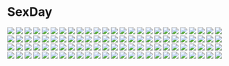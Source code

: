 # SexDay
![](https://konachan.com/jpeg/a98047252c1e15a658e8ecce5c7bd369/Konachan.com%20-%20287305%20anthropomorphism%20ass%20barefoot%20bed%20blonde_hair%20braids%20breasts%20cropped%20green_eyes%20kantai_collection%20long_hair%20nude%20tama_%28seiga46239239%29.jpg)
![](https://konachan.com/jpeg/00d0cf1ceff17c82cafe93a83c43e1eb/Konachan.com%20-%2084027%20ef%20ef_a_fairy_tale_of_the_two%20himura_yu.jpg)
![](https://konachan.com/image/66a8240ef6b3f62337d4b2e56a04e717/Konachan.com%20-%206730%20pink_hair%20tagme.jpg)
![](https://konachan.com/image/12c7da6037531a9476e65a950f2e956d/Konachan.com%20-%2072666%20clamp%20doumeki_shizuka%20ichihara_yuuko%20male%20watanuki_kimihiro%20xxxholic.jpg)
![](https://konachan.com/image/d09aae4377b2c307fadcd30b4e9bb411/Konachan.com%20-%20188779%20kikuchi_seiji%20konoe_subaru%20mayo_chiki%21%20narumi_schrodinger%20white.jpg)
![](https://konachan.com/jpeg/793dd5718c883f4fcbd7ebe34866c8ac/Konachan.com%20-%20115486%20chibi%20kasane_teto%20utau.jpg)
![](https://konachan.com/image/7b84bfe7ccf86f3b3950e30a51998956/Konachan.com%20-%209637%20eclair%20kiddy_grade.jpg)
![](https://konachan.com/image/570474ca4e0593e633f37201d0835f78/Konachan.com%20-%20140450%20akemiho_tabi_nikki%20black_hair%20blush%20building%20fukube_tamaki%20kouno_hikaru%20leaves%20red_eyes%20short_hair%20sky%20thighhighs%20tree.jpg)
![](https://konachan.com/image/d81e64950daea7cdcbc865534ead2634/Konachan.com%20-%20267271%20dress%20gray_hair%20green_eyes%20long_hair%20original%20ryouku%20shackles%20summer_dress%20water%20wings.jpg)
![](https://konachan.com/image/ec039d34e723277ce41b01fe696b0906/Konachan.com%20-%20208515%20blue_eyes%20eyepatch%20flamie_speeddraw%20kurororoku%20rokka_no_yuusha%20underboob%20underwear%20white_hair.jpg)
![](https://konachan.com/image/ff8c67155e36259c0e4b4a91583e1fe8/Konachan.com%20-%2073295%20blue_eyes%20blue_hair%20cover-d%20gun%20hat%20kawashiro_nitori%20short_hair%20touhou%20weapon.jpg)
![](https://konachan.com/jpeg/ff64365692a50be146d50c394bcbf305/Konachan.com%20-%20264233%20black_hair%20breasts%20brown_eyes%20game_cg%20hibiki_works%20iizuki_tasuku%20kisaragi_maaya%20long_hair%20onee-chan_no_yuuwaku.jpg)
![](https://konachan.com/image/1012c3e65983ed6ed5ca99f3633dbb83/Konachan.com%20-%20148832%20anceril_sacred%20blue_eyes%20boots%20brown_hair%20fire%20futakabe%20gloves%20long_hair%20magic%20original%20pixiv_fantasia%20sword%20weapon.jpg)
![](https://konachan.com/image/ad900b79703a04a25e497a1473817b86/Konachan.com%20-%20214976%20black_hair%20blue_eyes%20blush%20bra%20breasts%20brown_hair%20cleavage%20eyepatch%20gun%20long_hair%20mag%20panties%20pink_hair%20red_eyes%20short_hair%20underwear%20weapon.jpg)
![](https://konachan.com/image/8e350baf0684520af1ae9f6ced5beed9/Konachan.com%20-%2040737%20busou_shinki%20mechagirl.jpg)
![](https://konachan.com/jpeg/dfcea08f20bf13add1c61683d21a39ba/Konachan.com%20-%20216688%20blonde_hair%20bow%20bubbles%20cropped%20dress%20long_hair%20no_bra%20original%20sayori%20sideboob%20waifu2x%20water%20yellow_eyes.jpg)
![](https://konachan.com/jpeg/a48df9577a573e4fcd0bcc1a3c5e60ab/Konachan.com%20-%20219300%202girls%20autumn%20blush%20book%20bow%20brown_eyes%20brown_hair%20leaves%20loli%20long_hair%20original%20pantyhose%20paper%20ribbons%20scarf%20school_uniform%20short_hair.jpg)
![](https://konachan.com/image/449328c74a52b28f4fe615653818b7b1/Konachan.com%20-%2045383%20katana%20konpaku_youmu%20myon%20panties%20sword%20touhou%20underwear%20weapon%20zoom_layer.jpg)
![](https://konachan.com/image/a48c8937082b4d6fe356a9b214f72879/Konachan.com%20-%20142360%20blue_eyes%20bow%20gray_hair%20kira0222%20konpaku_youmu%20myon%20petals%20short_hair%20sword%20touhou%20weapon.jpg)
![](https://konachan.com/image/8b58085c11079d227fe56a88d3f65f00/Konachan.com%20-%2019924%20emiya_shirou%20fate_%28series%29%20fate_stay_night%20fujimura_taiga%20illyasviel_von_einzbern%20male%20matou_sakura%20tohsaka_rin.jpg)
![](https://konachan.com/jpeg/b48642c5ccc423a7ba09c9e34385a3df/Konachan.com%20-%20240986%20blush%20breasts%20censored%20glasses%20hewsack%20long_hair%20nipples%20no_bra%20nopan%20orange_hair%20persona%20persona_5%20pussy%20sakura_futaba%20thighhighs%20wink.jpg)
![](https://konachan.com/image/5930d8ec1bc0657452e7f62e2e3f3c12/Konachan.com%20-%2057982%20tagme.jpg)
![](https://konachan.com/jpeg/02d04bb821aed73caf43dbd0b08b103a/Konachan.com%20-%20135674%20breasts%20cleavage%20gray_hair%20headband%20long_hair%20panties%20pantyhose%20purple_eyes%20underwear.jpg)
![](https://konachan.com/image/f67d8834b812eacbb658a6ed449f6ffc/Konachan.com%20-%2096793%20cake%20dress%20flowers%20flx%20food%20hat%20komeiji_koishi%20komeiji_satori%20purple_eyes%20purple_hair%20touhou%20valentine.jpg)
![](https://konachan.com/image/54946560beff171b8989ea104b14cfde/Konachan.com%20-%2034977%20witchblade.jpg)
![](https://konachan.com/image/0a387895f8d3da3fcc8842f81ee28538/Konachan.com%20-%2020271%20hiiragi_kagami%20lucky_star%20namamo_nanase%20popsicle%20purple_hair%20school_uniform.jpg)
![](https://konachan.com/image/588d0be6667ec429c66f19cec4b636a1/Konachan.com%20-%209584%20nagato_yuki%20suzumiya_haruhi_no_yuutsu.jpg)
![](https://konachan.com/image/780cc5e0307e774bfdf4c0a07e2396e8/Konachan.com%20-%20155606%20an2a%20animal%20jpeg_artifacts%20rabbit%20skirt%20tagme.jpg)
![](https://konachan.com/image/60bab115b8caca03e3cc63534a2aff86/Konachan.com%20-%20189111%20ball%20beach%20bikini%20black_hair%20breasts%20cabbit%20cleavage%20erect_nipples%20futaba_miwa%20hat%20kidou_shizuku%20long_hair%20nipples%20red_eyes%20see_through%20swimsuit%20wet.jpg)
![](https://konachan.com/jpeg/30532c95349dafa52c2e1b752643bc2d/Konachan.com%20-%20200980%20barefoot%20brown_hair%20gray%20headband%20kasumigaoka_utaha%20long_hair%20red_eyes%20saenai_heroine_no_sodatekata%20seinen%20sideboob%20swimsuit.jpg)
![](https://konachan.com/image/65c914810577021cb5de40d8ed0e97f3/Konachan.com%20-%20223141%202girls%20akemi_homura%20barefoot%20kaname_madoka%20kiss%20mahou_shoujo_madoka_magica%20mizuki_%28flowerlanguage%29%20school_uniform%20shoujo_ai.jpg)
![](https://konachan.com/image/cbd05926f4f0df582726948ff62ff8e0/Konachan.com%20-%20175101%20aqua_eyes%20aqua_hair%20beek%20building%20city%20hatsune_miku%20long_hair%20night%20sky%20snow%20stars%20thighhighs%20twintails%20vocaloid.jpg)
![](https://konachan.com/jpeg/0750485b23f8352f5f9ab846d246e8f0/Konachan.com%20-%20225990%20astronauts%20blush%20breasts%20cleavage%20game_cg%20green_hair%20hat%20ichinose_anzu%20kokusan_moyashi%20long_hair%20pool%20rozea%20swimsuit%20towel%20yellow_eyes.jpg)
![](https://konachan.com/image/0ca09238d8d59a51403d3c9507f63f96/Konachan.com%20-%20185656%20blonde_hair%20blue_eyes%20boots%20dress%20drink%20fireworks%20flowers%20long_hair%20ribbons%20thighhighs%20toudou_charo%20utau%20water.jpg)
![](https://konachan.com/image/76335a653f8a35deb1b00e8366e804f9/Konachan.com%20-%2080459%202girls%20blush%20demon%20dress%20hat%20koakuma%20long_hair%20panties%20purple_eyes%20purple_hair%20red_eyes%20red_hair%20ribbons%20short_hair%20shoujo_ai%20tirumu%20touhou%20underwear.jpg)
![](https://konachan.com/jpeg/6f656e0d146f18f7a9c5204a087d2854/Konachan.com%20-%20243730%20animal_ears%20aqua_eyes%20aqua_hair%20bai_yemeng%20blush%20catgirl%20chain%20collar%20hatsune_miku%20long_hair%20shorts%20tail%20thighhighs%20twintails%20vocaloid%20waifu2x.jpg)
![](https://konachan.com/image/c5a6dfd01a56837b2e400a1e3f878309/Konachan.com%20-%20188933%20anthropomorphism%20battleship_hime%20black_hair%20kantai_collection%20loli%20midway_hime%20northern_ocean_hime%20pachi_8%20red_eyes%20white_hair.jpg)
![](https://konachan.com/jpeg/44cb872910d6fd63e8ee2074cb909dc6/Konachan.com%20-%20177807%20aliasing%20cropped%20gia%20navel%20original%20pink_hair%20red_eyes%20short_hair.jpg)
![](https://konachan.com/image/f7d767a731cf4d125ce02ef8ca775d7b/Konachan.com%20-%2065214%20mahou_shoujo_lyrical_nanoha.jpg)
![](https://konachan.com/jpeg/84a8754db6a6948e3b8914b77a4ff518/Konachan.com%20-%20245058%20aqua_eyes%20breasts%20chiyingzai%20eromanga-sensei%20gray_hair%20izumi_sagiri%20loli%20long_hair%20no_bra%20nopan%20signed.jpg)
![](https://konachan.com/jpeg/97055f75c29796e0684f6d1a41e7013a/Konachan.com%20-%20140956%20ayanami_rei%20monochrome%20neon_genesis_evangelion%20vector.jpg)
![](https://konachan.com/image/ac696a7ada6fb31d290a31ada55da3bc/Konachan.com%20-%20115536%20blue_eyes%20blue_hair%20blush%20denpa_onna_to_seishun_otoko%20long_hair%20touwa_erio.jpg)
![](https://konachan.com/image/1cf3060037a1c8c042250d43032233e5/Konachan.com%20-%209688%20blood_%28anime%29%20haji.jpg)
![](https://konachan.com/jpeg/4788659efaeaa650842a5b561729645c/Konachan.com%20-%20275641%20ass%20bed%20black_hair%20condom%20imashime_honoka%20panties%20school_uniform%20skirt%20tagme_%28artist%29%20thighhighs%20underwear%20watermark%20yellow_eyes%20yumehiko.jpg)
![](https://konachan.com/image/e4d87460f527e41173e9be106afa5460/Konachan.com%20-%2017247%20kagami_kuro%20kodomo_no_jikan%20kokonoe_rin%20loli%20lolita_fashion%20usa_mimi_%28character%29.jpg)
![](https://konachan.com/jpeg/1c85591cdfd8a9807f46a46295074fdd/Konachan.com%20-%2079823%20francesca_lucchini%20gun%20sky%20strike_witches%20vector%20weapon.jpg)
![](https://konachan.com/image/e9e580ab60e499a2059af6e0cf3eab5b/Konachan.com%20-%20215647%20bow%20brown_hair%20cameltoe%20cropped%20fang%20food%20fruit%20long_hair%20navel%20orange_eyes%20original%20panties%20peragura%20skull%20thighhighs%20twintails%20underwear%20vampire.jpg)
![](https://konachan.com/jpeg/d9e51f6a7b92bdba111fea5522b942ed/Konachan.com%20-%20284134%202girls%20ancotaku%20blue_eyes%20bow%20brown_hair%20fang%20long_hair%20original%20ponytail%20scan%20school_uniform%20shirt%20skirt%20tie.jpg)
![](https://konachan.com/image/beb7a8a69173105f101113da814bc4c6/Konachan.com%20-%207482%20amagasaki_mikoto%20augustic_pieces%20fujieda_honami%20japanese_clothes%20tsuki_ha_higashi_ni_hi_ha_nishi_ni%20yukata.jpg)
![](https://konachan.com/jpeg/61097f3dd6d8d9e18b47df36850e8e4e/Konachan.com%20-%20203421%20aqua_eyes%20blonde_hair%20breasts%20cum%20kikurage%20navel%20nipples%20open_shirt%20panties%20panty_pull%20pussy%20pussy_juice%20scan%20skirt%20tie%20uncensored%20underwear.jpg)
![](https://konachan.com/image/b46db332d8872c5082452f77a67657b5/Konachan.com%20-%2031500%20amagahara_inaho%20ass%20blonde_hair%20blue_hair%20blush%20favorite%20game_cg%20happy_margaret%21%20kokonoka%20panties%20red_hair%20rindou_saki%20school_uniform%20underwear.jpg)
![](https://konachan.com/jpeg/0d5839cd71ec9d370aac53773cc0bae9/Konachan.com%20-%20211944%20aqua_eyes%20black_hair%20choker%20dress%20hyanna-natsu%20long_hair%20original%20thighhighs%20watermark.jpg)
![](https://konachan.com/jpeg/67482fc5a847549cdf63641e6b1b893f/Konachan.com%20-%2096465%20applique%20game_cg%20green_eyes%20iwanaga_shouko%20odawara_hakone%20tasogare_no_sinsemilla%20water%20wet.jpg)
![](https://konachan.com/jpeg/0d06e10047382d18ff0bc1f6b0bc1730/Konachan.com%20-%20200756%20blue_eyes%20bow%20hakurei_reimu%20japanese_clothes%20long_hair%20miko%20signed%20touhou%20twintails%20uruha_%28yw1109%29%20white.jpg)
![](https://konachan.com/image/bd2110c2502e0ce00aa045d02d8ff690/Konachan.com%20-%2096902%20kanon_seena%20shining_wind%20taka_tony.jpg)
![](https://konachan.com/image/e2db951aa4bfb5351351430075e53dba/Konachan.com%20-%2057699%20all_male%20code_geass%20lelouch_lamperouge%20male.jpg)
![](https://konachan.com/image/db377279257d3482908c2510090a76be/Konachan.com%20-%2081877%20applique%20cameltoe%20game_cg%20kasuga_iroha%20minato_akane%20odawara_hakone%20panties%20tasogare_no_sinsemilla%20underwear%20undressing.jpg)
![](https://konachan.com/jpeg/85d6a67b6ed1e377b71fb3c0ce9bc052/Konachan.com%20-%20235058%20aliasing%20blue_eyes%20breast_hold%20breasts%20gloves%20gray_hair%20kou_mashiro%20no_bra%20pantyhose%20school_uniform%20see_through%20short_hair%20skirt%20torn_clothes.jpg)
![](https://konachan.com/jpeg/3567c40a878899edd7b22f6251946a97/Konachan.com%20-%20259279%20blush%20breasts%20brown_eyes%20fingering%20game_cg%20koku%20long_hair%20male%20nipples%20nopan%20open_shirt%20pussy%20pussy_juice%20skirt%20skirt_lift%20uncensored%20wet%20white_hair.jpg)
![](https://konachan.com/jpeg/b650d046165471c7f58a7d09264a9b21/Konachan.com%20-%2023197%20dan_kim%20halloween%20monochrome.jpg)
![](https://konachan.com/jpeg/cfb19457a362a5ddb35d42843da7f65b/Konachan.com%20-%20129637%20hatsune_miku%20vocaloid.jpg)
![](https://konachan.com/image/0278a436b1e2ecb97b5ec2bbbb1298e2/Konachan.com%20-%20214099%20building%20city%20leaves%20optical-core%20original%20scenic.jpg)
![](https://konachan.com/image/5e1eeaee1d63222c326652d991b1a05f/Konachan.com%20-%2057935%20kagamine_len%20kagamine_rin%20male%20tagme_%28artist%29%20vocaloid.jpg)
![](https://konachan.com/image/e032f3388f1bfb07a5c8a6fff6868315/Konachan.com%20-%20103886%20tantei_opera_milky_holmes%20tooyama_saku.jpg)
![](https://konachan.com/image/88288ad3b06079638a2d59ffd297ec3f/Konachan.com%20-%20170052%20all_male%20aqua_eyes%20bicolored_eyes%20blazblue%20blonde_hair%20blood%20gloves%20gray_hair%20jin_kisaragi%20jpeg_artifacts%20male%20sherry%20short_hair%20sword%20uniform%20weapon.jpg)
![](https://konachan.com/image/82ca2b62c0caba042e288b3009cec9f7/Konachan.com%20-%20133473%20anthropomorphism%20axis_powers_hetalia%20belgium_%28hetalia%29%20brown_hair%20dress%20gray_hair%20green_eyes%20headband%20male%20netherlands_%28hetalia%29%20scarf%20short_hair.jpg)
![](https://konachan.com/image/2015d4b50d02a6e49db9dee8748ba046/Konachan.com%20-%2063957%20blush%20censored%20cum%20favorite%20fellatio%20game_cg%20orange_eyes%20ototsu_yume%20panties%20penis%20ribbons%20shida_kazuhiro%20short_hair%20topless%20underwear%20white_hair.jpg)
![](https://konachan.com/jpeg/6e11860b415ddbf0ed4f9fd0c5461af2/Konachan.com%20-%20262890%20bed%20bow%20flowers%20gray_hair%20higuchi_kaede%20kneehighs%20kuria_%28clear_trip_second%29%20leaves%20long_hair%20nijisanji%20ponytail%20purple_eyes%20school_uniform%20skirt%20tie.jpg)
![](https://konachan.com/image/9d37a8b170dfc70b5b79af8cd1127b0b/Konachan.com%20-%2053819%20niconico.jpg)
![](https://konachan.com/jpeg/ab3dde18413e40da66f5f2e2e25387c0/Konachan.com%20-%20267581%20aliasing%20animal%20blue_eyes%20blush%20bow%20cat%20fairy%20fang%20group%20hat%20headband%20heart%20hug%20loli%20miko%20nazrin%20red_eyes%20sarashi%20skirt%20tail%20tie%20touhou%20wings%20wink.jpg)
![](https://konachan.com/jpeg/534989b1a30a5cc45887771e188229f2/Konachan.com%20-%20205627%20brown_hair%20long_hair%20ooji_romu%20original%20red_eyes%20ristorante%20school_uniform%20skirt.jpg)
![](https://konachan.com/image/2ce672a55de36233b4977b821229e941/Konachan.com%20-%20132236%20bow%20candy%20food%20goggles%20gumi%20lollipop%20nou%20vocaloid.jpg)
![](https://konachan.com/image/963053264da95904da05e03cbaf175c1/Konachan.com%20-%2081336%20bed%20blonde_hair%20breasts%20brown_eyes%20close%20cum%20hat%20kuku_px%20long_hair%20nipples%20nude%20touhou%20wink%20yakumo_yukari.jpg)
![](https://konachan.com/image/4a1e6066cd298a71992b7d1f69ac53af/Konachan.com%20-%20272501%20breasts%20brown_eyes%20brown_hair%20chain%20hat%20marchab_66%20navel%20no_bra%20panties%20short_hair%20skirt%20skirt_lift%20underboob%20underwear%20watermark%20weapon%20wristwear.jpg)
![](https://konachan.com/image/b290927e6cd297349a6fb1b69f09667d/Konachan.com%20-%20307540%20blonde_hair%20blue_eyes%20choker%20close%20headband%20long_hair%20parody%20sailor_moon%20sailor_moon_%28character%29%20tsukino_usagi%20twintails%20yuu_%28higashi_no_penguin%29.jpg)
![](https://konachan.com/jpeg/62696ddbe8f27223587e2196dbc42c39/Konachan.com%20-%20147862%20black_hair%20blush%20game_cg%20long_hair%20marushin_%28denwa0214%29%20panties%20school_uniform%20socks%20spocon%21%20spread_legs%20terashima_madoka%20underwear.jpg)
![](https://konachan.com/image/a671b5145f16ae0079dbda6a9395e02d/Konachan.com%20-%20229873%20logo%20mikago_kotaro%20nobody%20rask%20re%3Alief_%7Eshin%27ai_naru_anata_e%7E%20scenic%20stairs.jpg)
![](https://konachan.com/jpeg/45f5eba918f172f7e51fa4b83f7cb7ee/Konachan.com%20-%20182830%20ass%20blue_eyes%20long_hair%20masao%20original%20panties%20striped_panties%20thighhighs%20underwear%20white%20wings.jpg)
![](https://konachan.com/image/091b78cd7ab60a356578155c5657c693/Konachan.com%20-%2099370%20black_hair%20brown_eyes%20close%20long_hair%20niiya%20star_sapphire%20touhou.jpg)
![](https://konachan.com/jpeg/998242be3f6ebaf1cb93596951cb2546/Konachan.com%20-%20274263%20anthropomorphism%20beach%20blonde_hair%20blue_eyes%20dark_skin%20dress%20pussy%20see_through%20summer_dress%20tagme_%28artist%29%20tan_lines%20third-party_edit%20uncensored%20water.jpg)
![](https://konachan.com/image/e260dc559a8d57df275a90604e30e220/Konachan.com%20-%2097111%20aqua_eyes%20bikini%20blue_hair%20breasts%20camera%20cleavage%20gray_eyes%20gray_hair%20group%20hat%20long_hair%20red_eyes%20rope%20sky%20swimsuit%20touhou%20water%20wings%20wolfgirl.jpg)
![](https://konachan.com/image/ef50a3ede579a094b23fc2cc304e20b2/Konachan.com%20-%20163860%202girls%20building%20emukami%20flowers%20landscape%20original%20polychromatic%20rain%20scenic%20school_uniform%20umbrella%20water.jpg)
![](https://konachan.com/image/d03aa8e95bb71ee86327d899b98ed1a8/Konachan.com%20-%20299339%20animal%20barefoot%20black_hair%20book%20cat%20fan%20.l.l%20long_hair%20original.jpg)
![](https://konachan.com/image/0e28f8a84fa00c61e8a3a56bb3320b33/Konachan.com%20-%2068132%20calonyr11%20danboo%20figure%20photo%20yotsubato%21.jpg)
![](https://konachan.com/jpeg/62a019fd2b922f56c80ccfabd297c157/Konachan.com%20-%20114610%20akabeisoft2%20bed%20blonde_hair%20breast_grab%20breasts%20censored%20game_cg%20green_eyes%20kamiyama_reika%20nipples%20penis%20pussy%20sex%20thighhighs%20twintails%20yuuki_hagure.jpg)
![](https://konachan.com/image/a7c9c8a0d639f8d90569ce9165cc648a/Konachan.com%20-%2059670%20animal%20bird%20blonde_hair%20feathers%20gintama%20japanese_clothes%20katana%20kawakami_bansai%20kijima_matako%20male%20moon%20night%20okada_nizou%20scarf%20sword%20weapon.jpg)
![](https://konachan.com/image/3cc34a76f4ed3c222268cf0d2353a1bd/Konachan.com%20-%20158004%20angel%20armor%20chain%20feathers%20green_eyes%20long_hair%20original%20pink_hair%20sword%20thighhighs%20weapon%20wings%20yom-kyunkyunartworks.jpg)
![](https://konachan.com/image/c194a86e08d45941b0c64729a061ded4/Konachan.com%20-%20184399%20aliasing%20bubbles%20flat_chest%20hitokage%20original%20robot%20stockings%20white_hair%20yellow_eyes.jpg)
![](https://konachan.com/jpeg/89a7dc9657ef60e05c56d25b22801584/Konachan.com%20-%20136643%20japanese_clothes%20nekou_izuru.jpg)
![](https://konachan.com/image/a0d9199d5db13074a84189f5f1bdf1ba/Konachan.com%20-%2014054%20anonono%20fujimura_ringo%20ishigami_miyoshi%20oumori_erisu%20tooyama_kokoro%20white.jpg)
![](https://konachan.com/jpeg/abedeab48f20f5f1f1473964cbe88ac0/Konachan.com%20-%2090541%20akatsuki-works%20bath%20blush%20game_cg%20male%20narutaki_koyori%20nipples%20nude%20rui_wa_tomo_wo_yobu%20saeki_hokuto%20trap%20wakutsu_tomo.jpg)
![](https://konachan.com/image/6775b175ad4ced06d160b39b00d51e39/Konachan.com%20-%20173730%20animal%20berros%20black_hair%20blood_lad%20breasts%20cleavage%20gloves%20hat%20infukun%20navel%20necklace%20pink_eyes%20snake%20twintails%20white.jpg)
![](https://konachan.com/jpeg/57827bdb78ac5be60cb9f1c65ec78970/Konachan.com%20-%20205300%20black_hair%20blush%20dressing%20hyperdimension_neptunia%20long_hair%20noire%20red_eyes%20thighhighs%20tsunako%20twintails.jpg)
![](https://konachan.com/image/f2e784e0a16186d8f06c1eb11ced67ea/Konachan.com%20-%20105058%20animal%20fish%20original%20selina%20water.jpg)
![](https://konachan.com/image/efa91c406bfe3472c7eff1deca59a934/Konachan.com%20-%20185388%20akiakane%20black_hair%20blue_eyes%20brown_hair%20dress%20glasses%20green_eyes%20group%20hat%20long_hair%20short_hair%20steins%3Bgate%20suit%20thighhighs%20tie%20watermark.jpg)
![](https://konachan.com/image/d8720081b934478b05f3044f5f47b9b0/Konachan.com%20-%2060967%20blue_eyes%20blue_hair%20blush%20breasts%20cleavage%20erect_nipples%20kirisaki_kaede%20momoiro_guardian%20ponytail%20urotan.jpg)
![](https://konachan.com/jpeg/af81b8d2482dfb4b484e07acf0a8681e/Konachan.com%20-%20132507%20aqua_hair%20blood%20dress%20hat%20hinanawi_tenshi%20nue0192%20red_eyes%20tagme%20touhou.jpg)
![](https://konachan.com/image/7fc8965638e8d2a89e6f81d535cf644d/Konachan.com%20-%2079398%20ayanami_rei%20breasts%20flowers%20neon_genesis_evangelion%20soryu_asuka_langley%20wet%20yuri.jpg)
![](https://konachan.com/jpeg/527e581da5e3e551d1c8aeec58fd6418/Konachan.com%20-%20305666%20blonde_hair%20blush%20breasts%20cleavage%20cropped%20headdress%20leotard%20long_hair%20pointed_ears%20pupps%20red_eyes%20thighhighs%20valgiris%20waifu2x%20white.jpg)
![](https://konachan.com/jpeg/7e8d6bc6137e4ebf932df2c8734dff29/Konachan.com%20-%20169385%20bandage%20chain%20chinese_clothes%20chinese_dress%20dragon%20ibara_kasen%20pink_hair%20shinigamiwyvern%20short_hair%20touhou%20watermark.jpg)
